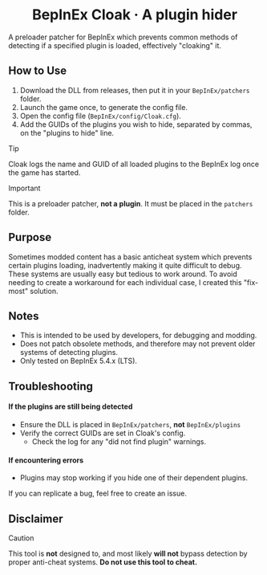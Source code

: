 <h1 align="center">BepInEx Cloak · A plugin hider</h1>
A preloader patcher for BepInEx which prevents common methods of detecting if a specified plugin is loaded, effectively "cloaking" it.

## How to Use
1. Download the DLL from releases, then put it in your `BepInEx/patchers` folder.
2. Launch the game once, to generate the config file.
3. Open the config file (`BepInEx/config/Cloak.cfg`).
4. Add the GUIDs of the plugins you wish to hide, separated by commas, on the "plugins to hide" line.

> [!TIP]
> Cloak logs the name and GUID of all loaded plugins to the BepInEx log once the game has started.

> [!IMPORTANT]
> This is a preloader patcher, **not a plugin**. It must be placed in the `patchers` folder.

## Purpose
Sometimes modded content has a basic anticheat system which prevents certain plugins loading, inadvertently making it quite difficult to debug. These systems are usually easy but tedious to work around. To avoid needing to create a workaround for each individual case, I created this "fix-most" solution.

## Notes
- This is intended to be used by developers, for debugging and modding.
- Does not patch obsolete methods, and therefore may not prevent older systems of detecting plugins.
- Only tested on BepInEx 5.4.x (LTS).

## Troubleshooting
#### If the plugins are still being detected
- Ensure the DLL is placed in `BepInEx/patchers`, **not** `BepInEx/plugins`
- Verify the correct GUIDs are set in Cloak's config.
  - Check the log for any "did not find plugin" warnings.

#### If encountering errors
- Plugins may stop working if you hide one of their dependent plugins.

If you can replicate a bug, feel free to create an issue.

## Disclaimer
> [!CAUTION]
> This tool is **not** designed to, and most likely **will not** bypass detection by proper anti-cheat systems. **Do not use this tool to cheat.**